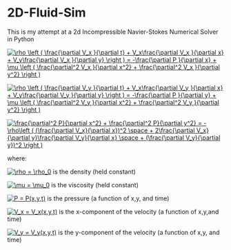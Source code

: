 # 2D-Fluid-Sim
This is my attempt at a 2d Incompressible Navier-Stokes Numerical Solver in Python

<a href="https://www.codecogs.com/eqnedit.php?latex=\rho&space;\left&space;(&space;\frac{\partial&space;V_x&space;}{\partial&space;t}&space;&plus;&space;V_x\frac{\partial&space;V_x&space;}{\partial&space;x}&space;&plus;&space;V_y\frac{\partial&space;V_x&space;}{\partial&space;y}&space;\right&space;)&space;=&space;-\frac{\partial&space;P&space;}{\partial&space;x}&space;&plus;&space;\mu&space;\left&space;(&space;\frac{\partial^2&space;V_x&space;}{\partial&space;x^2}&space;&plus;&space;\frac{\partial^2&space;V_x&space;}{\partial&space;y^2}&space;\right&space;)" target="_blank"><img src="https://latex.codecogs.com/gif.latex?\rho&space;\left&space;(&space;\frac{\partial&space;V_x&space;}{\partial&space;t}&space;&plus;&space;V_x\frac{\partial&space;V_x&space;}{\partial&space;x}&space;&plus;&space;V_y\frac{\partial&space;V_x&space;}{\partial&space;y}&space;\right&space;)&space;=&space;-\frac{\partial&space;P&space;}{\partial&space;x}&space;&plus;&space;\mu&space;\left&space;(&space;\frac{\partial^2&space;V_x&space;}{\partial&space;x^2}&space;&plus;&space;\frac{\partial^2&space;V_x&space;}{\partial&space;y^2}&space;\right&space;)" title="\rho \left ( \frac{\partial V_x }{\partial t} + V_x\frac{\partial V_x }{\partial x} + V_y\frac{\partial V_x }{\partial y} \right ) = -\frac{\partial P }{\partial x} + \mu \left ( \frac{\partial^2 V_x }{\partial x^2} + \frac{\partial^2 V_x }{\partial y^2} \right )" /></a>


<a href="https://www.codecogs.com/eqnedit.php?latex=\rho&space;\left&space;(&space;\frac{\partial&space;V_y&space;}{\partial&space;t}&space;&plus;&space;V_x\frac{\partial&space;V_y&space;}{\partial&space;x}&space;&plus;&space;V_y\frac{\partial&space;V_y&space;}{\partial&space;y}&space;\right&space;)&space;=&space;-\frac{\partial&space;P&space;}{\partial&space;y}&space;&plus;&space;\mu&space;\left&space;(&space;\frac{\partial^2&space;V_y&space;}{\partial&space;x^2}&space;&plus;&space;\frac{\partial^2&space;V_y&space;}{\partial&space;y^2}&space;\right&space;)" target="_blank"><img src="https://latex.codecogs.com/gif.latex?\rho&space;\left&space;(&space;\frac{\partial&space;V_y&space;}{\partial&space;t}&space;&plus;&space;V_x\frac{\partial&space;V_y&space;}{\partial&space;x}&space;&plus;&space;V_y\frac{\partial&space;V_y&space;}{\partial&space;y}&space;\right&space;)&space;=&space;-\frac{\partial&space;P&space;}{\partial&space;y}&space;&plus;&space;\mu&space;\left&space;(&space;\frac{\partial^2&space;V_y&space;}{\partial&space;x^2}&space;&plus;&space;\frac{\partial^2&space;V_y&space;}{\partial&space;y^2}&space;\right&space;)" title="\rho \left ( \frac{\partial V_y }{\partial t} + V_x\frac{\partial V_y }{\partial x} + V_y\frac{\partial V_y }{\partial y} \right ) = -\frac{\partial P }{\partial y} + \mu \left ( \frac{\partial^2 V_y }{\partial x^2} + \frac{\partial^2 V_y }{\partial y^2} \right )" /></a>


<a href="https://www.codecogs.com/eqnedit.php?latex=\frac{\partial^2&space;P}{\partial&space;x^2}&space;&plus;&space;\frac{\partial^2&space;P}{\partial&space;y^2}&space;=&space;-\rho\left&space;(&space;(\frac{\partial&space;V_x}{\partial&space;x})^2&space;\space&space;&plus;&space;2\frac{\partial&space;V_x}{\partial&space;y}\frac{\partial&space;V_y}{\partial&space;x}&space;\space&space;&plus;&space;(\frac{\partial&space;V_y}{\partial&space;y})^2&space;\right&space;)" target="_blank"><img src="https://latex.codecogs.com/gif.latex?\frac{\partial^2&space;P}{\partial&space;x^2}&space;&plus;&space;\frac{\partial^2&space;P}{\partial&space;y^2}&space;=&space;-\rho\left&space;(&space;(\frac{\partial&space;V_x}{\partial&space;x})^2&space;\space&space;&plus;&space;2\frac{\partial&space;V_x}{\partial&space;y}\frac{\partial&space;V_y}{\partial&space;x}&space;\space&space;&plus;&space;(\frac{\partial&space;V_y}{\partial&space;y})^2&space;\right&space;)" title="\frac{\partial^2 P}{\partial x^2} + \frac{\partial^2 P}{\partial y^2} = -\rho\left ( (\frac{\partial V_x}{\partial x})^2 \space + 2\frac{\partial V_x}{\partial y}\frac{\partial V_y}{\partial x} \space + (\frac{\partial V_y}{\partial y})^2 \right )" /></a>


where:

<a href="https://www.codecogs.com/eqnedit.php?latex=\rho&space;=&space;\rho_0" target="_blank"><img src="https://latex.codecogs.com/gif.latex?\rho&space;=&space;\rho_0" title="\rho = \rho_0" /></a> is the density (held constant)

<a href="https://www.codecogs.com/eqnedit.php?latex=\mu&space;=&space;\mu_0" target="_blank"><img src="https://latex.codecogs.com/gif.latex?\mu&space;=&space;\mu_0" title="\mu = \mu_0" /></a> is the viscosity (held constant)

<a href="https://www.codecogs.com/eqnedit.php?latex=P&space;=&space;P(x,y,t)" target="_blank"><img src="https://latex.codecogs.com/gif.latex?P&space;=&space;P(x,y,t)" title="P = P(x,y,t)" /></a> is the pressure (a function of x,y, and time)

<a href="https://www.codecogs.com/eqnedit.php?latex=V_x&space;=&space;V_x(x,y,t)" target="_blank"><img src="https://latex.codecogs.com/gif.latex?V_x&space;=&space;V_x(x,y,t)" title="V_x = V_x(x,y,t)" /></a> is the x-component of the velocity (a function of x,y,and time)

<a href="https://www.codecogs.com/eqnedit.php?latex=V_y&space;=&space;V_y(x,y,t)" target="_blank"><img src="https://latex.codecogs.com/gif.latex?V_y&space;=&space;V_y(x,y,t)" title="V_y = V_y(x,y,t)" /></a> is the y-component of the velocity (a function of x,y, and time)
